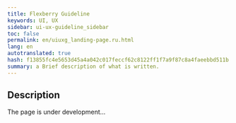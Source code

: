 ```yaml
--- 
title: Flexberry Guideline 
keywords: UI, UX 
sidebar: ui-ux-guideline_sidebar 
toc: false 
permalink: en/uiuxg_landing-page.ru.html 
lang: en 
autotranslated: true 
hash: f13855fc4e5653d45a4a042c017feccf62c8122ff1f7a9f87c8a4faeebbd511b 
summary: a Brief description of what is written. 
--- 
```


## Description 
The page is under development...